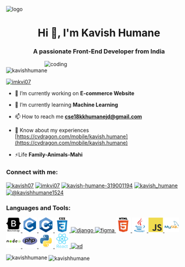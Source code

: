 ![logo](https://iconscout.com/lottie/male-developer-5942138)

<h1 align="center">Hi 👋, I'm Kavish Humane</h1>
<h3 align="center">A passionate Front-End Developer from India</h3>

<img align="right" alt="coding" width="400" src="https://iconscout.com/lottie/multitasking-programmer-9084819">

<p align="left"> <img src="https://komarev.com/ghpvc/?username=kavishhumane&label=Profile%20views&color=0e75b6&style=flat" alt="kavishhumane" /> </p>

<p align="left"> <a href="https://twitter.com/imkvi07" target="blank"><img src="https://img.shields.io/twitter/follow/imkvi07?logo=twitter&style=for-the-badge" alt="imkvi07" /></a> </p>

- 🔭 I’m currently working on **E-commerce Website**

- 🌱 I’m currently learning **Machine Learning**

- 📫 How to reach me **cse18kkhumanejd@gmail.com**

- 📄 Know about my experiences [https://cvdragon.com/mobile/kavish.humane](https://cvdragon.com/mobile/kavish.humane)

- ⚡Life **Family-Animals-Mahi**

<h3 align="left">Connect with me:</h3>
<p align="left">
<a href="https://codepen.io/kavish07" target="blank"><img align="center" src="https://raw.githubusercontent.com/rahuldkjain/github-profile-readme-generator/master/src/images/icons/Social/codepen.svg" alt="kavish07" height="30" width="40" /></a>
<a href="https://twitter.com/imkvi07" target="blank"><img align="center" src="https://raw.githubusercontent.com/rahuldkjain/github-profile-readme-generator/master/src/images/icons/Social/twitter.svg" alt="imkvi07" height="30" width="40" /></a>
<a href="https://linkedin.com/in/kavish-humane-319001194" target="blank"><img align="center" src="https://raw.githubusercontent.com/rahuldkjain/github-profile-readme-generator/master/src/images/icons/Social/linked-in-alt.svg" alt="kavish-humane-319001194" height="30" width="40" /></a>
<a href="https://instagram.com/kavish_humane" target="blank"><img align="center" src="https://raw.githubusercontent.com/rahuldkjain/github-profile-readme-generator/master/src/images/icons/Social/instagram.svg" alt="kavish_humane" height="30" width="40" /></a>
<a href="https://www.youtube.com/c/@kavishhumane1524" target="blank"><img align="center" src="https://raw.githubusercontent.com/rahuldkjain/github-profile-readme-generator/master/src/images/icons/Social/youtube.svg" alt="@kavishhumane1524" height="30" width="40" /></a>
</p>

<h3 align="left">Languages and Tools:</h3>
<p align="left"> <a href="https://getbootstrap.com" target="_blank" rel="noreferrer"> <img src="https://raw.githubusercontent.com/devicons/devicon/master/icons/bootstrap/bootstrap-plain-wordmark.svg" alt="bootstrap" width="40" height="40"/> </a> <a href="https://www.cprogramming.com/" target="_blank" rel="noreferrer"> <img src="https://raw.githubusercontent.com/devicons/devicon/master/icons/c/c-original.svg" alt="c" width="40" height="40"/> </a> <a href="https://www.w3schools.com/cpp/" target="_blank" rel="noreferrer"> <img src="https://raw.githubusercontent.com/devicons/devicon/master/icons/cplusplus/cplusplus-original.svg" alt="cplusplus" width="40" height="40"/> </a> <a href="https://www.w3schools.com/css/" target="_blank" rel="noreferrer"> <img src="https://raw.githubusercontent.com/devicons/devicon/master/icons/css3/css3-original-wordmark.svg" alt="css3" width="40" height="40"/> </a> <a href="https://www.djangoproject.com/" target="_blank" rel="noreferrer"> <img src="https://cdn.worldvectorlogo.com/logos/django.svg" alt="django" width="40" height="40"/> </a> <a href="https://www.figma.com/" target="_blank" rel="noreferrer"> <img src="https://www.vectorlogo.zone/logos/figma/figma-icon.svg" alt="figma" width="40" height="40"/> </a> <a href="https://www.w3.org/html/" target="_blank" rel="noreferrer"> <img src="https://raw.githubusercontent.com/devicons/devicon/master/icons/html5/html5-original-wordmark.svg" alt="html5" width="40" height="40"/> </a> <a href="https://www.java.com" target="_blank" rel="noreferrer"> <img src="https://raw.githubusercontent.com/devicons/devicon/master/icons/java/java-original.svg" alt="java" width="40" height="40"/> </a> <a href="https://developer.mozilla.org/en-US/docs/Web/JavaScript" target="_blank" rel="noreferrer"> <img src="https://raw.githubusercontent.com/devicons/devicon/master/icons/javascript/javascript-original.svg" alt="javascript" width="40" height="40"/> </a> <a href="https://www.mysql.com/" target="_blank" rel="noreferrer"> <img src="https://raw.githubusercontent.com/devicons/devicon/master/icons/mysql/mysql-original-wordmark.svg" alt="mysql" width="40" height="40"/> </a> <a href="https://nodejs.org" target="_blank" rel="noreferrer"> <img src="https://raw.githubusercontent.com/devicons/devicon/master/icons/nodejs/nodejs-original-wordmark.svg" alt="nodejs" width="40" height="40"/> </a> <a href="https://www.php.net" target="_blank" rel="noreferrer"> <img src="https://raw.githubusercontent.com/devicons/devicon/master/icons/php/php-original.svg" alt="php" width="40" height="40"/> </a> <a href="https://www.python.org" target="_blank" rel="noreferrer"> <img src="https://raw.githubusercontent.com/devicons/devicon/master/icons/python/python-original.svg" alt="python" width="40" height="40"/> </a> <a href="https://reactjs.org/" target="_blank" rel="noreferrer"> <img src="https://raw.githubusercontent.com/devicons/devicon/master/icons/react/react-original-wordmark.svg" alt="react" width="40" height="40"/> </a> <a href="https://www.adobe.com/products/xd.html" target="_blank" rel="noreferrer"> <img src="https://cdn.worldvectorlogo.com/logos/adobe-xd.svg" alt="xd" width="40" height="40"/> </a> </p>

<p><img align="left" src="https://github-readme-stats.vercel.app/api/top-langs?username=kavishhumane&show_icons=true&locale=en&layout=compact" alt="kavishhumane" /></p>

<p>&nbsp;<img align="center" src="https://github-readme-stats.vercel.app/api?username=kavishhumane&show_icons=true&locale=en" alt="kavishhumane" /></p>
